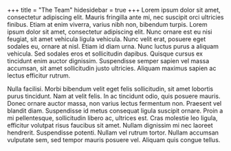 +++
title = "The Team"
hidesidebar = true
+++
Lorem ipsum dolor sit amet, consectetur adipiscing elit. Mauris fringilla ante mi, nec suscipit orci ultricies finibus. Etiam at enim viverra, varius nibh non, bibendum turpis. Lorem ipsum dolor sit amet, consectetur adipiscing elit. Nunc ornare est eu nisi feugiat, sit amet vehicula ligula vehicula. Nunc velit erat, posuere eget sodales eu, ornare at nisl. Etiam id diam urna. Nunc luctus purus a aliquam vehicula. Sed sodales eros et sollicitudin dapibus. Quisque cursus ex tincidunt enim auctor dignissim. Suspendisse semper sapien vel massa accumsan, sit amet sollicitudin justo ultricies. Aliquam maximus sapien ac lectus efficitur rutrum.

Nulla facilisi. Morbi bibendum velit eget felis sollicitudin, sit amet lobortis purus tincidunt. Nam at velit felis. In ac tincidunt odio, quis posuere mauris. Donec ornare auctor massa, non varius lectus fermentum non. Praesent vel blandit diam. Suspendisse id metus consequat ligula suscipit ornare. Proin a mi pellentesque, sollicitudin libero ac, ultrices est. Cras molestie leo ligula, efficitur volutpat risus faucibus sit amet. Nullam dignissim mi nec laoreet hendrerit. Suspendisse potenti. Nullam vel rutrum tortor. Nullam accumsan vulputate sem, sed tempor mauris posuere vel. Aliquam quis congue tellus.